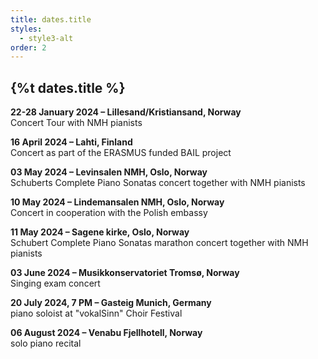 ```yaml
---
title: dates.title
styles:
  - style3-alt
order: 2
---
```

## {%t dates.title %}
**22-28 January 2024 – Lillesand/Kristiansand, Norway**\
Concert Tour with NMH pianists

**16 April 2024 – Lahti, Finland**\
Concert as part of the ERASMUS funded BAIL project

**03 May 2024 – Levinsalen NMH, Oslo, Norway**\
Schuberts Complete Piano Sonatas concert together with NMH pianists

**10 May 2024 – Lindemansalen NMH, Oslo, Norway**\
Concert in cooperation with the Polish embassy

**11 May 2024 – Sagene kirke, Oslo, Norway**\
Schubert Complete Piano Sonatas marathon concert together with NMH pianists

**03 June 2024 – Musikkonservatoriet Tromsø, Norway**\
Singing exam concert

**20 July 2024, 7 PM – Gasteig Munich, Germany**\
piano soloist at "vokalSinn" Choir Festival

**06 August 2024 – Venabu Fjellhotell, Norway**\
solo piano recital
